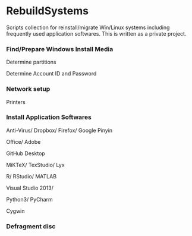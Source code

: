 # RebuildSystems
Scripts collection for reinstall/migrate Win/Linux systems including frequently used application softwares. This is written as a private project.
### Find/Prepare Windows Install Media
Determine partitions

Determine Account ID and Password

### Network setup
Printers

### Install Application Softwares
Anti-Virus/
Dropbox/
Firefox/
Google Pinyin

Office/
Adobe

GitHub Desktop

MiKTeX/
TexStudio/
Lyx

R/
RStudio/
MATLAB

Visual Studio 2013/

Python3/
PyCharm

Cygwin

### Defragment disc
